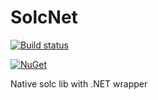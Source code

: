 # SolcNet

[![Build status](https://ci.appveyor.com/api/projects/status/b6cdw8c1kkh4roty?svg=true)](https://ci.appveyor.com/project/zone117x/solcnet)

[![NuGet](https://img.shields.io/nuget/dt/SolcNet.svg)](https://www.nuget.org/packages/SolcNet/)


Native solc lib with .NET wrapper
